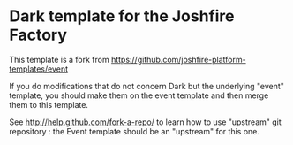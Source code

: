 Dark template for the Joshfire Factory
=======================================

This template is a fork from https://github.com/joshfire-platform-templates/event

If you do modifications that do not concern Dark but the underlying "event" template, you should make them on the event template and then merge them to this template.

See http://help.github.com/fork-a-repo/ to learn how to use "upstream" git repository : the Event template should be an "upstream" for this one.